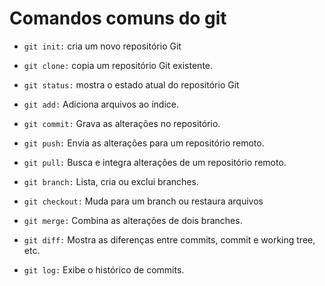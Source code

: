# Comandos comuns do git

- `git init:` cria um novo repositório Git

- `git clone:` copia um repositório Git existente.
- `git status:` mostra o estado atual do repositório Git
- `git add:`  Adiciona arquivos ao índice.
- `git commit:` Grava as alterações no repositório.
- `git push:` Envia as alterações para um repositório remoto.
- `git pull:` Busca e integra alterações de um repositório remoto.
- `git branch:` Lista, cria ou exclui branches.
- `git checkout:` Muda para um branch ou restaura arquivos
- `git merge:` Combina as alterações de dois branches.
- `git diff:` Mostra as diferenças entre commits, commit e working tree, etc.
- `git log:` Exibe o histórico de commits.